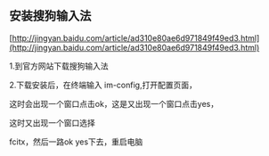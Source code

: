 ## 安装搜狗输入法

[http://jingyan.baidu.com/article/ad310e80ae6d971849f49ed3.html](http://jingyan.baidu.com/article/ad310e80ae6d971849f49ed3.html)

1.到官方网站下载搜狗输入法

2.下载安装后，在终端输入 im-config,打开配置页面，

这时会出现一个窗口点击ok，这是又出现一个窗口点击yes，

这时又出现一个窗口选择

fcitx，然后一路ok yes下去，重启电脑



